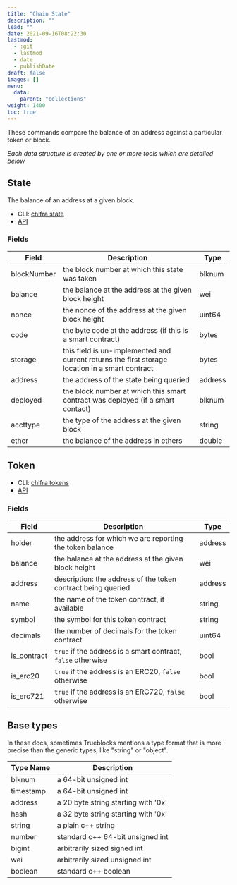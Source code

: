 ```yaml
---
title: "Chain State"
description: ""
lead: ""
date: 2021-09-16T08:22:30
lastmod:
  - :git
  - lastmod
  - date
  - publishDate
draft: false
images: []
menu:
  data:
    parent: "collections"
weight: 1400
toc: true
---
```


These commands compare the balance of an address against a particular token or block.

_Each data structure is created by one or more tools which are detailed below_

## State

The balance of an address at a given block.

* CLI: [chifra state](/docs/chifra/chainstate/#chifra-state)
* [API](/api#operation/chainstate-state)

### Fields

| Field | Description | Type |
|-------|-------------|------|
| blockNumber | the block number at which this state was taken | blknum |
| balance | the balance at the address at the given block height | wei |
| nonce | the nonce of the address at the given block height | uint64 |
| code | the byte code at the address (if this is a smart contract) | bytes |
| storage | this field is un-implemented and current returns the first storage location in a smart contract | bytes |
| address | the address of the state being queried | address |
| deployed | the block number at which this smart contract was deployed (if a smart contact) | blknum |
| accttype | the type of the address at the given block | string |
| ether | the balance of the address in ethers | double |

## Token

* CLI: [chifra tokens](/docs/chifra/chainstate/#chifra-tokens)
* [API](/api#operation/chainstate-tokens)

### Fields

| Field | Description | Type |
|-------|-------------|------|
| holder | the address for which we are reporting the token balance | address |
| balance | the balance at the address at the given block height | wei |
| address | description: the address of the token contract being queried | address |
| name | the name of the token contract, if available | string |
| symbol | the symbol for this token contract | string |
| decimals | the number of decimals for the token contract | uint64 |
| is_contract | `true` if the address is a smart contract, `false` otherwise | bool |
| is_erc20 | `true` if the address is an ERC20, `false` otherwise | bool |
| is_erc721 | `true` if the address is an ERC720, `false` otherwise | bool |
## Base types

In these docs, sometimes Trueblocks mentions a type format that is more
precise than the generic types, like "string" or "object".

| Type Name | Description                         |
| --------- | ----------------------------------- |
| blknum    | a 64-bit unsigned int               |
| timestamp | a 64-bit unsigned int               |
| address   | a 20 byte string starting with '0x' |
| hash      | a 32 byte string starting with '0x' |
| string    | a plain c++ string                  |
| number    | standard c++ 64-bit unsigned int    |
| bigint    | arbitrarily sized signed int        |
| wei       | arbitrarily sized unsigned int      |
| boolean   | standard c++ boolean                |
